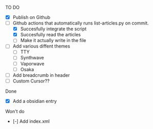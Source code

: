 TO DO
- [x] Publish on Github
- [ ] Github actions that automatically runs list-articles.py on commit.
  - [x] Succesfully integrate the script
  - [x] Succesfully read the articles
  - [ ] Make it actually write in the file
- [ ] Add various diffent themes
  - [ ] TTY
  - [ ] Synthwave
  - [ ] Vaporwave
  - [ ] Osaka
- [ ] Add breadcrumb in header
- [ ] Custom Cursor??

Done
- [x] Add a obsidian entry

Won't do
- [-] Add index.xml